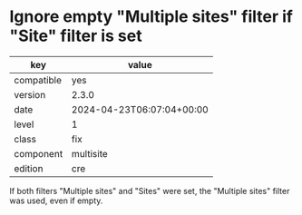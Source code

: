 [//]: # (werk v2)
# Ignore empty "Multiple sites" filter if "Site" filter is set

key        | value
---------- | ---
compatible | yes
version    | 2.3.0
date       | 2024-04-23T06:07:04+00:00
level      | 1
class      | fix
component  | multisite
edition    | cre

If both filters "Multiple sites" and "Sites" were set, the "Multiple sites"
filter was used, even if empty.
